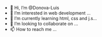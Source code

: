- 👋 Hi, I’m @Donova-Luis
- 👀 I’m interested in web development ...
- 🌱 I’m currently learning html, css and j.s...
- 💞️ I’m looking to collaborate on ...
- 📫 How to reach me ...

<!---
Donova-Luis/Donova-Luis is a ✨ special ✨ repository because its `README.md` (this file) appears on your GitHub profile.
You can click the Preview link to take a look at your changes.
--->
